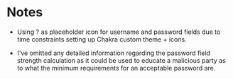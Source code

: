 # Notes

- Using ? as placeholder icon for username and password fields due to time constraints setting up Chakra custom theme + icons.

- I've omitted any detailed information regarding the password field strength calculation as it could be used to educate a malicious party as to what the minimum requirements for an acceptable password are.
